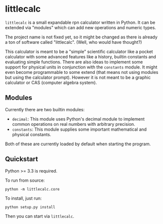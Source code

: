 littlecalc
==========

`littlecalc` is a small expandable rpn calculator written in Python. It can be extended via "modules" which can add new operations and numeric types.

The project name is not fixed yet, so it might be changed as there is already a ton of software called "littlecalc". (Well, who would have thought?)

This calculator is meant to be a "simple" scientific calculator like a pocket calculator with some advanced features like a history, builtin constants and evaluating simple functions. There are also ideas to implement some support for physical units in conjunction with the ``constants`` module.
It might even become programmable to some extend (that means not using modules but using the calculator prompt). However it is not meant to be a graphic calculator or CAS (computer algebra system).

Modules
-------

Currently there are two builtin modules:

 * `decimal`: This module uses Python's decimal module to implement common operations on real numbers with arbitrary precision.
 * `constants`: This module supplies some important mathematical and physical constants.

Both of these are currently loaded by default when starting the program.


Quickstart
----------

Python >= 3.3 is required.

To run from source:

    python -m littlecalc.core


To install, just run:

    python setup.py install

Then you can start via ``littlecalc``.
